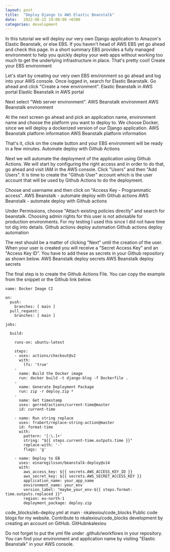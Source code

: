 ```yaml
---
layout: post
title:  "Deploy Django to AWS Elastic Beanstalk"
date:   2022-06-22 19:00:00 +0300
categories: development
---
```


In this tutorial we will deploy our very own Django application to Amazon's Elastic Beanstalk, or else EBS. If you haven't head of AWS EBS yet go ahead and check this page. In a short summary EBS provides a fully managed environment to help you quickly deploy your web apps without working too much to get the underlying infrastructure in place. That's pretty cool!
Create your EBS environment

Let's start by creating our very own EBS environment so go ahead and log into your AWS console. Once logged in, search for Elastic Beanstalk. Go ahead and click "Create a new environment".
Elastic Beanstalk in AWS portal
Elastic Beanstalk in AWS portal

Next select "Web server environment".
AWS Beanstalk environment
AWS Beanstalk environment


At the next screen go ahead and pick an application name, environment name and choose the platform you want to deploy to. We choose Docker, since we will deploy a dockerized version of our Django application.
AWS Beanstalk platform information
AWS Beanstalk platform information


That's it, click on the create button and your EBS environment will be ready in a few minutes.
Automate deploy with Github Actions

Next we will automate the deployment of the application using Github Actions. We will start by configuring the right access and in order to do that, go ahead and visit IAM in the AWS console. Click "Users" and then "Add Users". It is time to create the "Github User" account which is the user account that will be used by Github Actions to do the deployment.

Choose and username and then click on "Access Key - Programmatic access".
AWS Beanstalk - automate deploy with Github actions
AWS Beanstalk - automate deploy with Github actions


Under Permissions, choose "Attach existing policies directly" and search for beanstalk. Choosing admin rights for this user is not advisable for production environments. For my testing I used this since I did not have time tot dig into details.
Github actions deploy automation
Github actions deploy automation

The rest should be a matter of clicking "Next" until the creation of the user. When your user is created you will receive a "Secret Access Key" and an "Access Key ID". You have to add these as secrets in your Github repository as shown below.
AWS Beanstalk deploy secrets
AWS Beanstalk deploy secrets

The final step is to create the Github Actions File. You can copy the example from the snippet or the Github link below.

```
name: Docker Image CI

on:
  push:
    branches: [ main ]
  pull_request:
    branches: [ main ]

jobs:

  build:

    runs-on: ubuntu-latest

    steps:
    - uses: actions/checkout@v2
      with:
        lfs: 'true'
    - 
      name: Build the Docker image
      run: docker build -t django-blog -f Dockerfile .
    -
      name: Generate Deployment Package
      run: zip -r deploy.zip *
    -
      name: Get timestamp
      uses: gerred/actions/current-time@master
      id: current-time
        
    - name: Run string replace
      uses: frabert/replace-string-action@master
      id: format-time
      with:
        pattern: '[:\.]+'
        string: "${{ steps.current-time.outputs.time }}"
        replace-with: '-'
        flags: 'g'

    - name: Deploy to EB
      uses: einaregilsson/beanstalk-deploy@v14
      with:
        aws_access_key: ${{ secrets.AWS_ACCESS_KEY_ID }}
        aws_secret_key: ${{ secrets.AWS_SECRET_ACCESS_KEY }}
        application_name: your_app_name
        environment_name: your_env
        version_label: "maybe_your_env-${{ steps.format-time.outputs.replaced }}"
        region: eu-north-1
        deployment_package: deploy.zip
```

code_blocks/eb-deploy.yml at main · nkalexiou/code_blocks
Public code blogs for my website. Contribute to nkalexiou/code_blocks development by creating an account on GitHub.
GitHubnkalexiou

Do not forget to put the yml file under .github/workflows in your repository.  You can find your environment and application name by visiting "Elastic Beanstalk" in your AWS console.